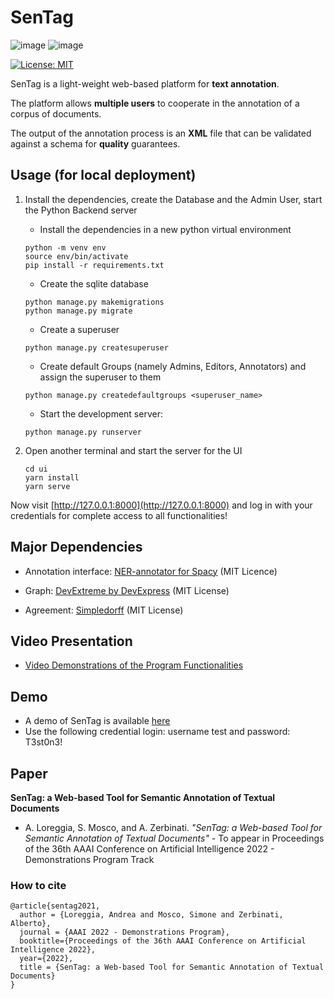 # SenTag

![image](https://img.shields.io/badge/Django-092E20?style=for-the-badge&logo=django&logoColor=green) 
![image](https://img.shields.io/badge/Vue.js-35495E?style=for-the-badge&logo=vuedotjs&logoColor=4FC08D) 

[![License: MIT](https://img.shields.io/badge/License-MIT-yellow.svg)](https://opensource.org/licenses/MIT)


SenTag is a light-weight web-based platform for **text annotation**.

The platform allows **multiple users** to cooperate in the annotation of a corpus of documents. 

The output of the annotation process is an **XML** file that can be validated against a schema for **quality** guarantees.

## Usage (for local deployment)

1. Install the dependencies, create the Database and the Admin User, start the Python Backend server
    * Install the dependencies in a new python virtual environment
    ```
    python -m venv env
    source env/bin/activate
    pip install -r requirements.txt
    ```

    * Create the sqlite database
    ```
    python manage.py makemigrations
    python manage.py migrate
    ```

    - Create a superuser
    ```
    python manage.py createsuperuser
    ```

    - Create default Groups (namely Admins, Editors, Annotators) and assign the superuser to them
    ```
    python manage.py createdefaultgroups <superuser_name>
    ```

    - Start the development server:
    ```
    python manage.py runserver
    ```
    

2. Open another terminal and start the server for the UI

    ```
    cd ui
    yarn install
    yarn serve
    ```

Now visit [http://127.0.0.1:8000](http://127.0.0.1:8000) and log in with your credentials for complete access to all functionalities!

## Major Dependencies
- Annotation interface: [NER-annotator for Spacy](https://github.com/tecoholic/ner-annotator) (MIT Licence)

- Graph: [DevExtreme by DevExpress](https://github.com/DevExpress/devextreme-vue) (MIT License)

- Agreement: [Simpledorff](https://github.com/LightTag/simpledorff) (MIT License)

## Video Presentation
* [Video Demonstrations of the Program Functionalities](https://www.loreggia.eu/download/sentag.mp4) 

## Demo
* A demo of SenTag is available [here](http://3.121.162.129:8000/)
* Use the following credential login: username test and password: T3st0n3!

## Paper
**SenTag: a Web-based Tool for Semantic Annotation of Textual Documents**
* A. Loreggia, S. Mosco, and A. Zerbinati. *"SenTag: a Web-based Tool for Semantic Annotation of Textual Documents"* - To appear in Proceedings of the 36th AAAI Conference on Artificial Intelligence 2022 - Demonstrations Program Track 

### How to cite
```
@article{sentag2021,
  author = {Loreggia, Andrea and Mosco, Simone and Zerbinati, Alberto},
  journal = {AAAI 2022 - Demonstrations Program},
  booktitle={Proceedings of the 36th AAAI Conference on Artificial Intelligence 2022},
  year={2022},
  title = {SenTag: a Web-based Tool for Semantic Annotation of Textual Documents}
}
```
